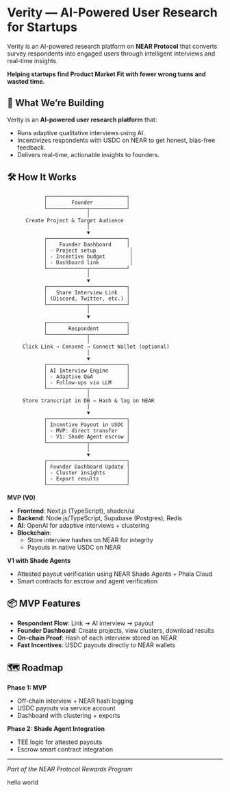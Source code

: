 # Verity — AI-Powered User Research for Startups

Verity is an AI-powered research platform on **NEAR Protocol** that converts survey respondents into engaged users through intelligent interviews and real-time insights.

**Helping startups find Product Market Fit with fewer wrong turns and wasted time.**

## 🚀 What We’re Building

Verity is an **AI-powered user research platform** that:

- Runs adaptive qualitative interviews using AI.
- Incentivizes respondents with USDC on NEAR to get honest, bias-free feedback.
- Delivers real-time, actionable insights to founders.

## 🛠 How It Works

                ┌──────────────────────────┐
                │        Founder           │
                └─────────────┬────────────┘
                              │
          Create Project & Target Audience
                              │
                              ▼
                ┌──────────────────────────┐
                │    Founder Dashboard     │
                │ - Project setup           │
                │ - Incentive budget        │
                │ - Dashboard link          │
                └─────────────┬────────────┘
                              │
                              ▼
                ┌──────────────────────────┐
                │   Share Interview Link   │
                │ (Discord, Twitter, etc.) │
                └─────────────┬────────────┘
                              │
                              ▼
                ┌──────────────────────────┐
                │       Respondent         │
                └─────────────┬────────────┘
                              │
         Click Link → Consent → Connect Wallet (optional)
                              │
                              ▼
                ┌──────────────────────────┐
                │ AI Interview Engine      │
                │ - Adaptive Q&A           │
                │ - Follow-ups via LLM     │
                └─────────────┬────────────┘
                              │
         Store transcript in DB → Hash & log on NEAR
                              │
                              ▼
                ┌──────────────────────────┐
                │ Incentive Payout in USDC │
                │ - MVP: direct transfer   │
                │ - V1: Shade Agent escrow │
                └─────────────┬────────────┘
                              │
                              ▼
                ┌──────────────────────────┐
                │ Founder Dashboard Update │
                │ - Cluster insights       │
                │ - Export results         │
                └──────────────────────────┘

**MVP (V0)**

- **Frontend**: Next.js (TypeScript), shadcn/ui
- **Backend**: Node.js/TypeScript, Supabase (Postgres), Redis
- **AI**: OpenAI for adaptive interviews + clustering
- **Blockchain**:
  - Store interview hashes on NEAR for integrity
  - Payouts in native USDC on NEAR

**V1 with Shade Agents**

- Attested payout verification using NEAR Shade Agents + Phala Cloud
- Smart contracts for escrow and agent verification

## 📦 MVP Features

- **Respondent Flow**: Link → AI interview → payout
- **Founder Dashboard**: Create projects, view clusters, download results
- **On-chain Proof**: Hash of each interview stored on NEAR
- **Fast Incentives**: USDC payouts directly to NEAR wallets

## 🗺 Roadmap

**Phase 1: MVP**

- Off-chain interview + NEAR hash logging
- USDC payouts via service account
- Dashboard with clustering + exports

**Phase 2: Shade Agent Integration**

- TEE logic for attested payouts
- Escrow smart contract integration

---

_Part of the NEAR Protocol Rewards Program_


hello world